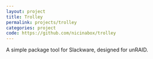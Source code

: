 ```yaml
---
layout: project
title: Trolley
permalink: projects/trolley
categories: project
code: https://github.com/nicinabox/trolley
---
```


A simple package tool for Slackware, designed for unRAID. 
